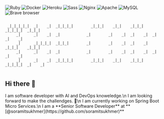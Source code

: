 <p>
<img alt="Ruby" src="https://img.shields.io/badge/ruby-%23CC342D.svg?&style=for-the-badge&logo=ruby&logoColor=white"/>
<img alt="Docker" src="https://img.shields.io/badge/-Docker-46a2f1?style=flat-square&logo=docker&logoColor=white" />
<img alt="Heroku" src="https://img.shields.io/badge/-Heroku-430098?style=flat-square&logo=heroku&logoColor=white" />
<img alt="Sass" src="https://img.shields.io/badge/-Sass-CC6699?style=flat-square&logo=sass&logoColor=white" />
<img alt="Nginx" src="https://img.shields.io/badge/nginx%20-%23009639.svg?&style=for-the-badge&logo=nginx&logoColor=white"/>
<img alt="Apache" src="https://img.shields.io/badge/apache%20-%23D42029.svg?&style=for-the-badge&logo=apache&logoColor=white"/>
<img alt="MySQL" src="https://img.shields.io/badge/mysql-%2300f.svg?&style=for-the-badge&logo=mysql&logoColor=white"/>
<img alt="Brave browser" src="https://img.shields.io/badge/-Brave_Browser-FB542B?style=flat-square&logo=brave&logoColor=white" />
</p>

```

 _|_|_|_|_|  _|    _|  _|_|_|_|        _|_|_|    _|_|    _|_|_|    _|_|_|_|  _|_|_|    
     _|      _|    _|  _|            _|        _|    _|  _|    _|  _|        _|    _|  
     _|      _|_|_|_|  _|_|_|        _|        _|    _|  _|    _|  _|_|_|    _|_|_|    
     _|      _|    _|  _|            _|        _|    _|  _|    _|  _|        _|    _|  
     _|      _|    _|  _|_|_|_|        _|_|_|    _|_|    _|_|_|    _|_|_|_|  _|    _|  
                                                                                       
```
## Hi there 👋

<p>I am software developer with AI and DevOps knoweledge.\n
I am looking forward to make the challendges. 🤝\n
I am currently working on Spring Boot Micro Services.\n
I am a **Senior Software Developer** at **[@soramitsukhmer](https://github.com/soramitsukhmer)**</p>


<!--
**VandyTheCoder/VandyTheCoder** is a ✨ _special_ ✨ repository because its `README.md` (this file) appears on your GitHub profile.

Here are some ideas to get you started:

- 🔭 I’m currently working on ...
- 🌱 I’m currently learning ...
- 👯 I’m looking to collaborate on ...
- 🤔 I’m looking for help with ...
- 💬 Ask me about ...
- 📫 How to reach me: ...
- 😄 Pronouns: ...
- ⚡ Fun fact: ...
-->
